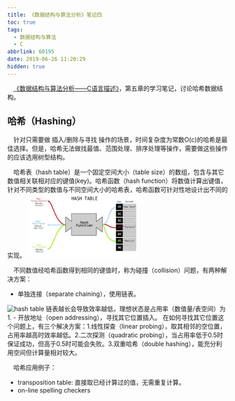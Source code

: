 ```yaml
---
title: 《数据结构与算法分析》笔记四
toc: true
tags:
  - 数据结构与算法
  - C
abbrlink: 60195
date: 2019-06-26 11:20:29
hidden: true
---
```



&emsp;[《数据结构与算法分析——C语言描述》](https://book.douban.com/subject/1139426/)，第五章的学习笔记，讨论哈希数据结构。

## 哈希（Hashing）
&emsp;针对只需要做 插入/删除与寻找 操作的场景，时间复杂度为常数O(c)的哈希是最佳选择。但是，哈希无法做找最值、范围处理、排序处理等操作，需要做这些操作的应该选用树型结构。

&emsp;哈希表（hash table）是一个固定空间大小（table size）的数组，包含与其它数值相关联相对应的键值(key)。哈希函数（hash function）将数值计算出键值，针对不同类型的数值与不同空间大小的哈希表，哈希函数可针对性地设计出不同的实现。
<img alt="hash table" src="/blog_images/hash-table.webp" style="width:50%;">

&emsp;不同数值经哈希函数得到相同的键值时，称为碰撞（collision）问题，有两种解决方案：
- 单独连接（separate chaining），使用链表。
<img alt="hash table" src="/blog_images/separate-chaining.png" style="width:50%;">
链表越长会导致效率越低，理想状态是占用率（数值量/表空间）为1.
- 开放地址（open addressing），寻找其它位置插入。
在如何寻找其它位置这个问题上，有三个解决方案：1.线性探查（linear probing），取其相邻的空位置，占用率越高时效率越低。2.二次探测（quadratic probing），当占用率低于0.5时保证成功，但高于0.5时可能会失败。3.双重哈希（double hashing），能充分利用空间但计算量相对较大。

&emsp;哈希应用例子：
- transposition table: 直接取已经计算过的值，无需重复计算。
- on-line spelling checkers





